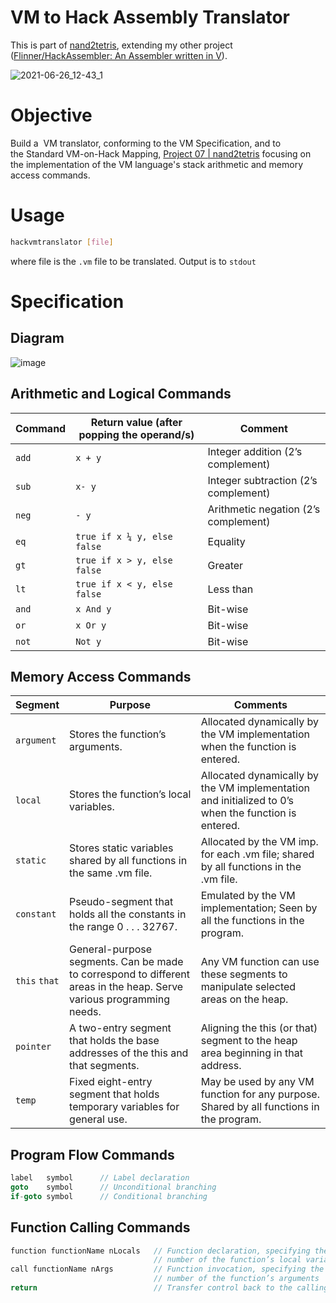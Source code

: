 # VM to Hack Assembly Translator

This is part of [nand2tetris](https://nand2tetris.org), extending my
other project ([Flinner/HackAssembler: An Assembler written in
V](https://github.com/Flinner/HackAssembler)).

![2021-06-26_12-43_1](https://user-images.githubusercontent.com/85732279/125824505-06cc262c-81f7-4ae6-b303-a7d9f93fc851.png)


# Objective
Build a  VM translator, conforming to the VM Specification, and to
the Standard VM-on-Hack Mapping, [Project 07 |
nand2tetris](https://www.nand2tetris.org/project07) focusing on the
implementation of the VM language's stack arithmetic and memory access
commands.

# Usage
```bash
hackvmtranslator [file]
```
where file is the `.vm` file to be translated. Output is to `stdout`


# Specification
## Diagram
![image](https://user-images.githubusercontent.com/85732279/125663277-4a742557-8ba8-441d-957b-fc8b4e3a26fc.png)

## Arithmetic and Logical Commands
| Command | Return value (after popping the operand/s) | Comment                              |
|---------|--------------------------------------------|--------------------------------------|
| `add`   | `x + y`                                    | Integer addition (2’s complement)    |
| `sub`   | `x- y`                                     | Integer subtraction (2’s complement) |
| `neg`   | `- y`                                      | Arithmetic negation (2’s complement) |
| `eq`    | `true if x ¼ y, else false`                | Equality                             |
| `gt`    | `true if x > y, else false`                | Greater                              |
| `lt`    | `true if x < y, else false`                | Less than                            |
| `and`   | `x And y`                                  | Bit-wise                             |
| `or`    | `x Or y`                                   | Bit-wise                             |
| `not`   | `Not y`                                    | Bit-wise                             |

## Memory Access Commands
| Segment       | Purpose                                                                                                              | Comments                                                                                            |
|---------------|----------------------------------------------------------------------------------------------------------------------|-----------------------------------------------------------------------------------------------------|
| `argument`    | Stores the function’s arguments.                                                                                     | Allocated dynamically by the VM implementation when the function is entered.                        |
| `local`       | Stores the function’s local variables.                                                                               | Allocated dynamically by the VM implementation and initialized to 0’s when the function is entered. |
| `static`      | Stores static variables shared by all functions in the same .vm file.                                                | Allocated by the VM imp. for each .vm file; shared by all functions in the .vm file.                |
| `constant`    | Pseudo-segment that holds all the constants in the range 0 . . . 32767.                                              | Emulated by the VM implementation; Seen by all the functions in the program.                        |
| `this` `that` | General-purpose segments. Can be made to correspond to different areas in the heap. Serve various programming needs. | Any VM function can use these segments to manipulate selected areas on the heap.                    |
| `pointer`     | A two-entry segment that holds the base addresses of the this and that segments.                                     | Aligning the this (or that) segment to the heap area beginning in that address.                     |
| `temp`        | Fixed eight-entry segment that holds temporary variables for general use.                                            | May be used by any VM function for any purpose. Shared by all functions in the program.             |

## Program Flow Commands
```java
label	symbol      // Label declaration
goto	symbol      // Unconditional branching
if-goto symbol      // Conditional branching
```

## Function Calling Commands
```java
function functionName nLocals   // Function declaration, specifying the
                                // number of the function’s local variables
call functionName nArgs	        // Function invocation, specifying the
                                // number of the function’s arguments
return                          // Transfer control back to the calling function
```

